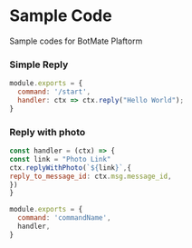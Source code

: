 # Sample Code

Sample codes for BotMate Plaftorm


### Simple Reply

```js
module.exports = {
  command: '/start',
  handler: ctx => ctx.reply("Hello World");
}
```

### Reply with photo
```js
const handler = (ctx) => { 
const link = "Photo Link"
ctx.replyWithPhoto(`${link}`,{
reply_to_message_id: ctx.msg.message_id,
})
}

module.exports = {
  command: 'commandName',
  handler,
}
```
